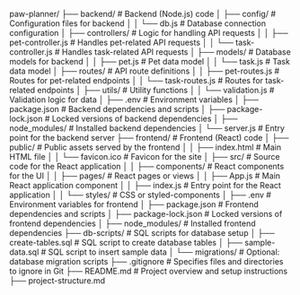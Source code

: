 paw-planner/
├── backend/ # Backend (Node.js) code
│ ├── config/ # Configuration files for backend
│ │ └── db.js # Database connection configuration
│ ├── controllers/ # Logic for handling API requests
│ │ ├── pet-controller.js # Handles pet-related API requests
│ │ └── task-controller.js # Handles task-related API requests
│ ├── models/ # Database models for backend
│ │ ├── pet.js # Pet data model
│ │ └── task.js # Task data model
│ ├── routes/ # API route definitions
│ │ ├── pet-routes.js # Routes for pet-related endpoints
│ │ └── task-routes.js # Routes for task-related endpoints
│ ├── utils/ # Utility functions
│ │ └── validation.js # Validation logic for data
│ ├── .env # Environment variables
│ ├── package.json # Backend dependencies and scripts
│ ├── package-lock.json # Locked versions of backend dependencies
│ ├── node_modules/ # Installed backend dependencies
│ └── server.js # Entry point for the backend server
├── frontend/ # Frontend (React) code
│ ├── public/ # Public assets served by the frontend
│ │ ├── index.html # Main HTML file
│ │ └── favicon.ico # Favicon for the site
│ ├── src/ # Source code for the React application
│ │ ├── components/ # React components for the UI
│ │ ├── pages/ # React pages or views
│ │ ├── App.js # Main React application component
│ │ ├── index.js # Entry point for the React application
│ │ └── styles/ # CSS or styled-components
│ ├── .env # Environment variables for frontend
│ ├── package.json # Frontend dependencies and scripts
│ ├── package-lock.json # Locked versions of frontend dependencies
│ ├── node_modules/ # Installed frontend dependencies
├── db-scripts/ # SQL scripts for database setup
│ ├── create-tables.sql # SQL script to create database tables
│ ├── sample-data.sql # SQL script to insert sample data
│ └── migrations/ # Optional: database migration scripts
├── .gitignore # Specifies files and directories to ignore in Git
├── README.md # Project overview and setup instructions
├── project-structure.md
